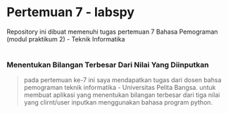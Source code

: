 # Pertemuan 7 - labspy
Repository ini dibuat memenuhi tugas pertemuan 7 Bahasa Pemograman (modul praktikum 2) - Teknik Informatika <br><br>

### Menentukan Bilangan Terbesar Dari Nilai Yang Diinputkan 
> pada pertemuan ke-7 ini saya mendapatkan tugas dari dosen bahsa pemograman teknik informatika - Universitas Pelita Bangsa. untuk membuat aplikasi yang menentukan bilangan terbesar dari tiga nilai yang clirnt/user inputkan menggunakan bahasa program python.